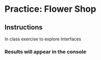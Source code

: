 # Practice: Flower Shop

## Instructions
In class exercise to explore Interfaces


### Results will appear in the console